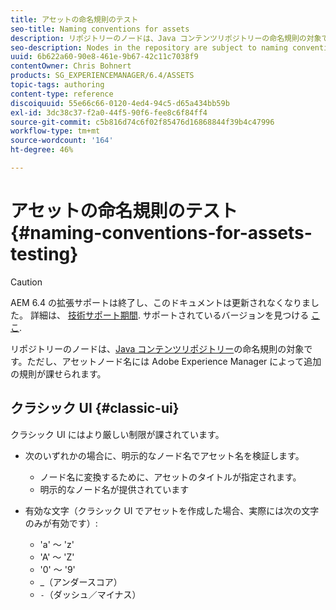 ```yaml
---
title: アセットの命名規則のテスト
seo-title: Naming conventions for assets
description: リポジトリーのノードは、Java コンテンツリポジトリーの命名規則の対象です。ただし、アセットノード名には Adobe Experience Manager によって追加の規則が課せられます。
seo-description: Nodes in the repository are subject to naming conventions of the Java Content Repository. However, Adobe Experience Manager imposes further conventions for the name of asset nodes.
uuid: 6b622a60-90e8-461e-9b67-42c11c7038f9
contentOwner: Chris Bohnert
products: SG_EXPERIENCEMANAGER/6.4/ASSETS
topic-tags: authoring
content-type: reference
discoiquuid: 55e66c66-0120-4ed4-94c5-d65a434bb59b
exl-id: 3dc38c37-f2a0-44f5-90f6-fee8c6f84ff4
source-git-commit: c5b816d74c6f02f85476d16868844f39b4c47996
workflow-type: tm+mt
source-wordcount: '164'
ht-degree: 46%

---
```


# アセットの命名規則のテスト{#naming-conventions-for-assets-testing}

>[!CAUTION]
>
>AEM 6.4 の拡張サポートは終了し、このドキュメントは更新されなくなりました。 詳細は、 [技術サポート期間](https://helpx.adobe.com/jp/support/programs/eol-matrix.html). サポートされているバージョンを見つける [ここ](https://experienceleague.adobe.com/docs/?lang=ja).

リポジトリーのノードは、[Java コンテンツリポジトリー](/help/sites-developing/the-basics.md#java-content-repository)の命名規則の対象です。ただし、アセットノード名には Adobe Experience Manager によって追加の規則が課せられます。

## クラシック UI {#classic-ui}

クラシック UI にはより厳しい制限が課されています。

* 次のいずれかの場合に、明示的なノード名でアセット名を検証します。

   * ノード名に変換するために、アセットのタイトルが指定されます。
   * 明示的なノード名が提供されています

* 有効な文字（クラシック UI でアセットを作成した場合、実際には次の文字のみが有効です）:

   * &#39;a&#39; ～ &#39;z&#39;
   * &#39;A&#39; ～ &#39;Z&#39;
   * &#39;0&#39; ～ &#39;9&#39;
   * _（アンダースコア）
   * `-`（ダッシュ／マイナス）
